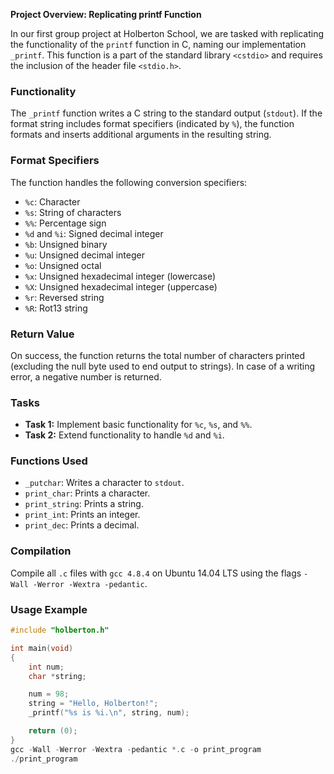 **Project Overview: Replicating printf Function**

In our first group project at Holberton School, we are tasked with replicating the functionality of the `printf` function in C, naming our implementation `_printf`. This function is a part of the standard library `<cstdio>` and requires the inclusion of the header file `<stdio.h>`.

### Functionality

The `_printf` function writes a C string to the standard output (`stdout`). If the format string includes format specifiers (indicated by `%`), the function formats and inserts additional arguments in the resulting string.

### Format Specifiers

The function handles the following conversion specifiers:

- `%c`: Character
- `%s`: String of characters
- `%%`: Percentage sign
- `%d` and `%i`: Signed decimal integer
- `%b`: Unsigned binary
- `%u`: Unsigned decimal integer
- `%o`: Unsigned octal
- `%x`: Unsigned hexadecimal integer (lowercase)
- `%X`: Unsigned hexadecimal integer (uppercase)
- `%r`: Reversed string
- `%R`: Rot13 string

### Return Value

On success, the function returns the total number of characters printed (excluding the null byte used to end output to strings). In case of a writing error, a negative number is returned.

### Tasks

- **Task 1:** Implement basic functionality for `%c`, `%s`, and `%%`.
- **Task 2:** Extend functionality to handle `%d` and `%i`.

### Functions Used

- `_putchar`: Writes a character to `stdout`.
- `print_char`: Prints a character.
- `print_string`: Prints a string.
- `print_int`: Prints an integer.
- `print_dec`: Prints a decimal.

### Compilation

Compile all `.c` files with `gcc 4.8.4` on Ubuntu 14.04 LTS using the flags `-Wall -Werror -Wextra -pedantic`.

### Usage Example

```c
#include "holberton.h"

int main(void)
{
    int num;
    char *string;

    num = 98;
    string = "Hello, Holberton!";
    _printf("%s is %i.\n", string, num);

    return (0);
}
gcc -Wall -Werror -Wextra -pedantic *.c -o print_program
./print_program
